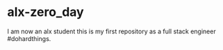 # alx-zero_day
I am now an alx student this is my first repository as a full stack engineer
#dohardthings.
